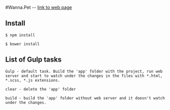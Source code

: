 #Wanna.Pet -- [link to web page](https://wanna-pet.firebaseapp.com/)

## Install

```
$ npm install
```
```
$ bower install
```

## List of Gulp tasks

```
Gulp - default task. Build the 'app' folder with the project, run web server and start to watch under the changes in the files with *.html, *.scss, *.js extensions.
```

```
clear - delete the 'app' folder
```

```
build - build the 'app' folder without web server and it doesn't watch under the changes.
```